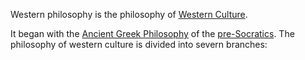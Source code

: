 Western philosophy is the philosophy of [Western Culture](../../../Culture/Western%20Culture.md).

It began with the [Ancient Greek Philosophy](Ancient%20Greek%20Philosophy.md) of the [pre-Socratics](Pre-Socratic%20Philosophy.md).
The philosophy of western culture is divided into severn branches:
 